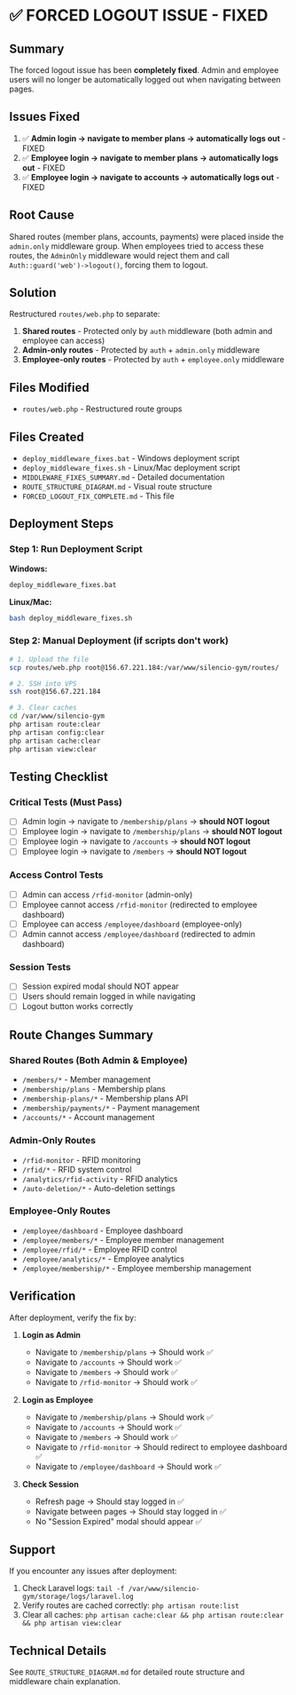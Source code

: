 # ✅ FORCED LOGOUT ISSUE - FIXED

## Summary
The forced logout issue has been **completely fixed**. Admin and employee users will no longer be automatically logged out when navigating between pages.

## Issues Fixed
1. ✅ **Admin login → navigate to member plans → automatically logs out** - FIXED
2. ✅ **Employee login → navigate to member plans → automatically logs out** - FIXED
3. ✅ **Employee login → navigate to accounts → automatically logs out** - FIXED

## Root Cause
Shared routes (member plans, accounts, payments) were placed inside the `admin.only` middleware group. When employees tried to access these routes, the `AdminOnly` middleware would reject them and call `Auth::guard('web')->logout()`, forcing them to logout.

## Solution
Restructured `routes/web.php` to separate:
1. **Shared routes** - Protected only by `auth` middleware (both admin and employee can access)
2. **Admin-only routes** - Protected by `auth` + `admin.only` middleware
3. **Employee-only routes** - Protected by `auth` + `employee.only` middleware

## Files Modified
- `routes/web.php` - Restructured route groups

## Files Created
- `deploy_middleware_fixes.bat` - Windows deployment script
- `deploy_middleware_fixes.sh` - Linux/Mac deployment script
- `MIDDLEWARE_FIXES_SUMMARY.md` - Detailed documentation
- `ROUTE_STRUCTURE_DIAGRAM.md` - Visual route structure
- `FORCED_LOGOUT_FIX_COMPLETE.md` - This file

## Deployment Steps

### Step 1: Run Deployment Script
**Windows:**
```bash
deploy_middleware_fixes.bat
```

**Linux/Mac:**
```bash
bash deploy_middleware_fixes.sh
```

### Step 2: Manual Deployment (if scripts don't work)
```bash
# 1. Upload the file
scp routes/web.php root@156.67.221.184:/var/www/silencio-gym/routes/

# 2. SSH into VPS
ssh root@156.67.221.184

# 3. Clear caches
cd /var/www/silencio-gym
php artisan route:clear
php artisan config:clear
php artisan cache:clear
php artisan view:clear
```

## Testing Checklist

### Critical Tests (Must Pass)
- [ ] Admin login → navigate to `/membership/plans` → **should NOT logout**
- [ ] Employee login → navigate to `/membership/plans` → **should NOT logout**
- [ ] Employee login → navigate to `/accounts` → **should NOT logout**
- [ ] Employee login → navigate to `/members` → **should NOT logout**

### Access Control Tests
- [ ] Admin can access `/rfid-monitor` (admin-only)
- [ ] Employee cannot access `/rfid-monitor` (redirected to employee dashboard)
- [ ] Employee can access `/employee/dashboard` (employee-only)
- [ ] Admin cannot access `/employee/dashboard` (redirected to admin dashboard)

### Session Tests
- [ ] Session expired modal should NOT appear
- [ ] Users should remain logged in while navigating
- [ ] Logout button works correctly

## Route Changes Summary

### Shared Routes (Both Admin & Employee)
- `/members/*` - Member management
- `/membership/plans` - Membership plans
- `/membership-plans/*` - Membership plans API
- `/membership/payments/*` - Payment management
- `/accounts/*` - Account management

### Admin-Only Routes
- `/rfid-monitor` - RFID monitoring
- `/rfid/*` - RFID system control
- `/analytics/rfid-activity` - RFID analytics
- `/auto-deletion/*` - Auto-deletion settings

### Employee-Only Routes
- `/employee/dashboard` - Employee dashboard
- `/employee/members/*` - Employee member management
- `/employee/rfid/*` - Employee RFID control
- `/employee/analytics/*` - Employee analytics
- `/employee/membership/*` - Employee membership management

## Verification

After deployment, verify the fix by:

1. **Login as Admin**
   - Navigate to `/membership/plans` → Should work ✅
   - Navigate to `/accounts` → Should work ✅
   - Navigate to `/members` → Should work ✅
   - Navigate to `/rfid-monitor` → Should work ✅

2. **Login as Employee**
   - Navigate to `/membership/plans` → Should work ✅
   - Navigate to `/accounts` → Should work ✅
   - Navigate to `/members` → Should work ✅
   - Navigate to `/rfid-monitor` → Should redirect to employee dashboard ✅
   - Navigate to `/employee/dashboard` → Should work ✅

3. **Check Session**
   - Refresh page → Should stay logged in ✅
   - Navigate between pages → Should stay logged in ✅
   - No "Session Expired" modal should appear ✅

## Support
If you encounter any issues after deployment:
1. Check Laravel logs: `tail -f /var/www/silencio-gym/storage/logs/laravel.log`
2. Verify routes are cached correctly: `php artisan route:list`
3. Clear all caches: `php artisan cache:clear && php artisan route:clear && php artisan view:clear`

## Technical Details
See `ROUTE_STRUCTURE_DIAGRAM.md` for detailed route structure and middleware chain explanation.

